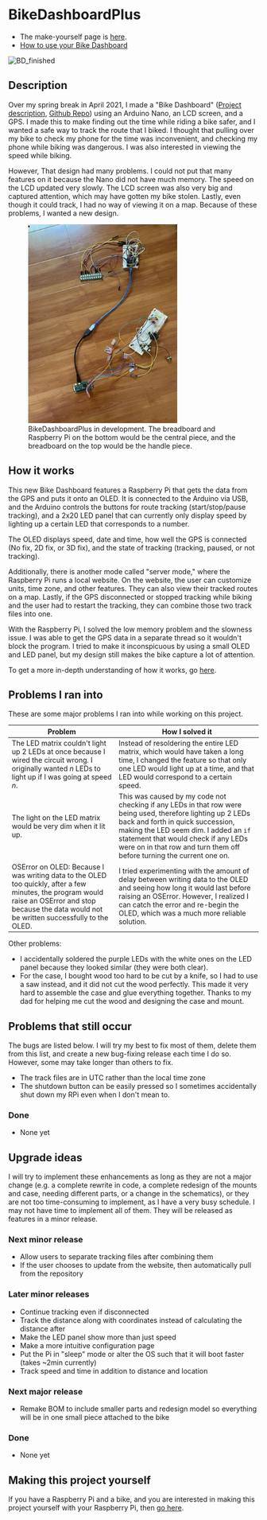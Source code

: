 # BikeDashboardPlus

- The make-yourself page is [here](docs/pages/make_yourself.md).  
- [How to use your Bike Dashboard](docs/pages/usage.md)

![BD_finished]()  

## Description

Over my spring break in April 2021, I made a "Bike Dashboard" ([Project description](https://create.arduino.cc/projecthub/jonathanhliu21/a-dashboard-for-a-bike-unfinished-6dc0cb), [Github Repo](https://github.com/jonyboi396825/BikeDashboard)) using an Arduino Nano, an LCD screen, and a GPS. I made this to make finding out the time while riding a bike safer, and I wanted a safe way to track the route that I biked. I thought that pulling over my bike to check my phone for the time was inconvenient, and checking my phone while biking was dangerous. I was also interested in viewing the speed while biking.

However, That design had many problems. I could not put that many features on it because the Nano did not have much memory. The speed on the LCD updated very slowly. The LCD screen was also very big and captured attention, which may have gotten my bike stolen. Lastly, even though it could track, I had no way of viewing it on a map. Because of these problems, I wanted a new design.

<figure>
    <img src="docs/img/bd_development.jpg" alt="bd_development.jpg" height="400px">
    <figcaption>BikeDashboardPlus in development. The breadboard and Raspberry Pi on the bottom would be the central piece, and the breadboard on the top would be the handle piece.</figcaption>
</figure>

## How it works

This new Bike Dashboard features a Raspberry Pi that gets the data from the GPS and puts it onto an OLED. It is connected to the Arduino via USB, and the Arduino controls the buttons for route tracking (start/stop/pause tracking), and a 2x20 LED panel that can currently only display speed by lighting up a certain LED that corresponds to a number.

The OLED displays speed, date and time, how well the GPS is connected (No fix, 2D fix, or 3D fix), and the state of tracking (tracking, paused, or not tracking). 

Additionally, there is another mode called "server mode," where the Raspberry Pi runs a local website. On the website, the user can customize units, time zone, and other features. They can also view their tracked routes on a map. Lastly, if the GPS disconnected or stopped tracking while biking and the user had to restart the tracking, they can combine those two track files into one.

With the Raspberry Pi, I solved the low memory problem and the slowness issue. I was able to get the GPS data in a separate thread so it wouldn't block the program. I tried to make it inconspicuous by using a small OLED and LED panel, but my design still makes the bike capture a lot of attention.

To get a more in-depth understanding of how it works, go [here](docs/pages/usage.md).

## Problems I ran into 

These are some major problems I ran into while working on this project.

| Problem               | How I solved it                |
|-----------------------|--------------------------------|
| The LED matrix couldn't light up 2 LEDs at once because I wired the circuit wrong. I originally wanted *n* LEDs to light up if I was going at speed *n*. | Instead of resoldering the entire LED matrix, which would have taken a long time, I changed the feature so that only one LED would light up at a time, and that LED would correspond to a certain speed. |
| The light on the LED matrix would be very dim when it lit up. | This was caused by my code not checking if any LEDs in that row were being used, therefore lighting up 2 LEDs back and forth in quick succession, making the LED seem dim. I added an `if` statement that would check if any LEDs were on in that row and turn them off before turning the current one on. |
OSError on OLED: Because I was writing data to the OLED too quickly, after a few minutes, the program would raise an OSError and stop because the data would not be written successfully to the OLED. | I tried experimenting with the amount of delay between writing data to the OLED and seeing how long it would last before raising an OSError. However, I realized I can catch the error and re-begin the OLED, which was a much more reliable solution. |


Other problems:
- I accidentally soldered the purple LEDs with the white ones on the LED panel because they looked similar (they were both clear).
- For the case, I bought wood too hard to be cut by a knife, so I had to use a saw instead, and it did not cut the wood perfectly. This made it very hard to assemble the case and glue everything together. Thanks to my dad for helping me cut the wood and designing the case and mount.

## Problems that still occur

The bugs are listed below. I will try my best to fix most of them, delete them from this list, and create a new bug-fixing release each time I do so. However, some may take longer than others to fix.

- The track files are in UTC rather than the local time zone
- The shutdown button can be easily pressed so I sometimes accidentally shut down my RPi even when I don't mean to.

### Done
- None yet

## Upgrade ideas

I will try to implement these enhancements as long as they are not a major change (e.g. a complete rewrite in code, a complete redesign of the mounts and case, needing different parts, or a change in the schematics), or they are not too time-consuming to implement, as I have a very busy schedule. I may not have time to implement all of them. They will be released as features in a minor release.

### Next minor release
- Allow users to separate tracking files after combining them
- If the user chooses to update from the website, then automatically pull from the repository

### Later minor releases
- Continue tracking even if disconnected
- Track the distance along with coordinates instead of calculating the distance after
- Make the LED panel show more than just speed
- Make a more intuitive configuration page
- Put the Pi in "sleep" mode or alter the OS such that it will boot faster (takes ~2min currently)
- Track speed and time in addition to distance and location

### Next major release
- Remake BOM to include smaller parts and redesign model so everything will be in one small piece attached to the bike

### Done 
- None yet

## Making this project yourself

If you have a Raspberry Pi and a bike, and you are interested in making this project yourself with your Raspberry Pi, then [go here](docs/pages/make_yourself.md).
